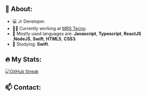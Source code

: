 
## 💬 About:
- 💻 Jr Developer.
- 👨‍💻 Currently working at [MRS Tecno](https://www.mrstecno.com.br).
- 🚀 Mostly used languages are: **Javascript**, **Typescript**, **ReactJS** ,**NodeJS**, **Swift**, **HTML5**, **CSS3**.
- 📖 Studying: **Swift**.

## 🔥 My Stats:
[![GitHub Streak](http://github-readme-streak-stats.herokuapp.com?user=Gus-Pixel&theme=dark&card_width=500)](https://git.io/streak-stats)

## 📫 Contact:
